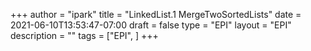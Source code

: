 +++
author = "ipark"
title = "LinkedList.1 MergeTwoSortedLists"
date =  2021-06-10T13:53:47-07:00
draft =  false
type = "EPI"
layout = "EPI"
description = ""
tags = ["EPI", 
]
+++
